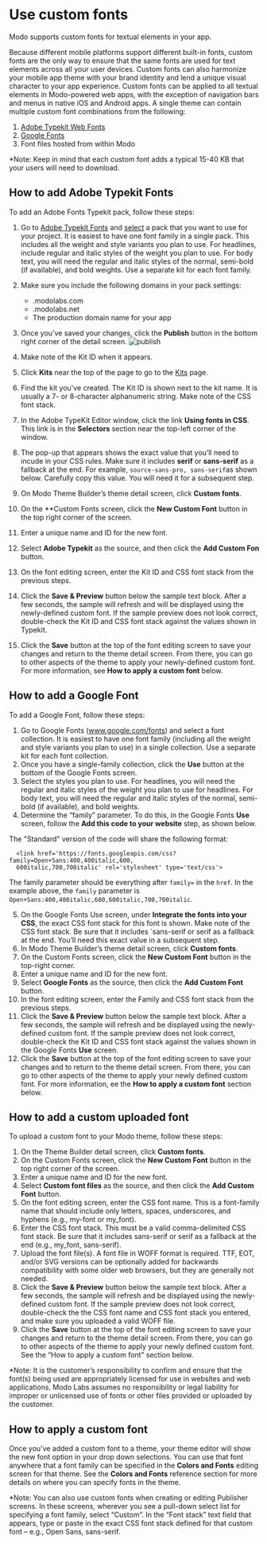 # Use custom fonts
Modo supports custom fonts for textual elements in your app.

Because different mobile platforms support different built-in fonts, custom fonts are the only way to ensure that the same fonts are used for text elements across all your user devices. Custom fonts can also harmonize your mobile app theme with your brand identity and lend a unique visual character to your app experience. Custom fonts can be applied to all textual elements in Modo-powered web apps, with the exception of navigation bars and menus in native iOS and Android apps. A single theme can contain multiple custom font combinations from the following:

1. [Adobe Typekit Web Fonts](https://fonts.adobe.com) 
2. [Google Fonts](https://google.com/fonts) 
3. Font files hosted from within Modo

*Note: Keep in mind that each custom font adds a typical 15-40 KB that your users will need to download.

## How to add Adobe Typekit Fonts

To add an Adobe Fonts Typekit pack, follow these steps:

1. Go to [Adobe Typekit Fonts](https://fonts.adobe.com/?ref=tk.com) and [select](https://helpx.adobe.com/fonts/user-guide.html/fonts/using/add-fonts-website.ug.html) a pack that you want to use for your project. It is easiest to have one font family in a single pack. This includes all the weight and style variants you plan to use. For headlines, include regular and italic styles of the weight you plan to use. For body text, you will need the regular and italic styles of the normal, semi-bold (if available), and bold weights. Use a separate kit for each font family. 
2. Make sure you include the following domains in your pack settings:
    * .modolabs.com
    * .modolabs.net
    * The production domain name for your app
3. Once you’ve saved your changes, click the **Publish** button in the bottom right corner of the detail screen. 
![publish](https://user-images.githubusercontent.com/29133525/117223531-1bb8e300-adcb-11eb-9376-b882cc7d2427.png)

4. Make note of the Kit ID when it appears.
6. Click **Kits** near the top of the page to go to the [Kits](https://typekit.com/account/kits) page.
7. Find the kit you've created. The Kit ID is shown next to the kit name. It is usually a 7- or 8-character alphanumeric string. Make note of the CSS font stack. 
8. In the Adobe TypeKit Editor window, click the link **Using fonts in CSS**. This link is in the **Selectors** section near the top-left corner of the window.
9. The pop-up that appears shows the exact value that you’ll need to incude in your CSS rules. Make sure it includes **serif** or **sans-serif** as a fallback at the end. For example, ``source-sans-pro, sans-serif``as shown below. Carefully copy this value. You will need it for a subsequent step.
10. On Modo Theme Builder’s theme detail screen, click **Custom fonts**. 
11. On the **Custom Fonts screen, click the **New Custom Font** button in the top right corner of the screen.
12. Enter a unique name and ID for the new font.
13. Select **Adobe Typekit** as the source, and then click the **Add Custom Fon** button.
14. On the font editing screen, enter the Kit ID and CSS font stack from the previous steps.
15. Click the **Save & Preview** button below the sample text block. After a few seconds, the sample will refresh and will be displayed using the newly-defined custom font. If the sample preview does not look correct, double-check the Kit ID and CSS font stack against the values shown in Typekit.
16. Click the **Save** button at the top of the font editing screen to save your changes and return to the theme detail screen. From there, you can go to other aspects of the theme to apply your newly-defined custom font. For more information, see **How to apply a custom font** below.

## How to add a Google Font

To add a Google Font, follow these steps:

1. Go to Google Fonts (www.google.com/fonts) and select a font collection. It is easiest to have one font family (including all the weight and style variants you plan to use) in a single collection. Use a separate kit for each font collection.
2. Once you have a single-family collection, click the **Use** button at the bottom of the Google Fonts screen. 
3. Select the styles you plan to use. For headlines, you will need the regular and italic styles of the weight you plan to use for headlines. For body text, you will need the regular and italic styles of the normal, semi-bold (if available), and bold weights.
4. Determine the “family” parameter. To do this, in the Google Fonts **Use** screen, follow the **Add this code to your website** step, as shown below. 

  The "Standard" version of the code will share the following format: 
   ```
     <link href='https://fonts.googleapis.com/css?family=Open+Sans:400,400italic,600,
     600italic,700,700italic' rel='stylesheet' type='text/css'>
   ```
The family parameter should be everything after `family=` in the `href`. In the example above,  the `family` parameter is `Open+Sans:400,400italic,600,600italic,700,700italic`.

5. On the Google Fonts Use screen, under **Integrate the fonts into your CSS**, the exact CSS font stack for this font is shown. Make note of the CSS font stack. Be sure that it includes `sans-serif or serif as a fallback at the end. You’ll need this exact value in a subsequent step.
6. In Modo Theme Builder’s theme detail screen, click **Custom fonts**. 
7. On the Custom Fonts screen, click the **New Custom Font** button in the top-right corner.
8. Enter a unique name and ID for the new font. 
9. Select **Google Fonts** as the source, then click the **Add Custom Font** button.
10. In the font editing screen, enter the Family and CSS font stack from the previous steps.
11. Click the **Save & Preview** button below the sample text block. After a few seconds, the sample will refresh and be displayed using the newly-defined custom font. If the sample preview does not look correct, double-check the Kit ID and CSS font stack against the values shown in the Google Fonts **Use** screen.
12. Click the **Save** button at the top of the font editing screen to save your changes and to return to the theme detail screen. From there, you can go to other aspects of the theme to apply your newly defined custom font. For more information, ee the **How to apply a custom font** section below.

## How to add a custom uploaded font

To upload a custom font to your Modo theme, follow these steps:

1. On the Theme Builder detail screen, click **Custom fonts**. 
2. On the Custom Fonts screen, click the **New Custom Font** button in the top right corner of the screen.
3. Enter a unique name and ID for the new font. 
4. Select **Custom font files** as the source, and then click the **Add Custom Font** button. 
5. On the font editing screen, enter the CSS font name. This is a font-family name that should include only letters, spaces, underscores, and hyphens (e.g., my-font or my_font).
6. Enter the CSS font stack. This must be a valid comma-delimited CSS font stack. Be sure that it includes sans-serif or serif as a fallback at the end (e.g., my_font, sans-serif).
7. Upload the font file(s). A font file in WOFF format is required. TTF, EOT, and/or SVG versions can be optionally added for backwards compatibility with some older web browsers, but they are generally not needed.
8. Click the **Save & Preview** button below the sample text block. After a few seconds, the sample will refresh and be displayed using the newly-defined custom font. If the sample preview does not look correct, double-check the the CSS font name and CSS font stack you entered, and make sure you uploaded a valid WOFF file.
9. Click the **Save** button at the top of the font editing screen to save your changes and return to the theme detail screen. From there, you can go to other aspects of the theme to apply your newly defined custom font. See the “How to apply a custom font” section below.

*Note: It is the customer’s responsibility to confirm and ensure that the font(s) being used are appropriately licensed for use in websites and web applications. Modo Labs assumes no responsibility or legal liability for improper or unlicensed use of fonts or other files provided or uploaded by the customer.

## How to apply a custom font

Once you’ve added a custom font to a theme, your theme editor will show the new font option in your drop down selections. You can use that font anywhere that a font family can be specified in the **Colors and Fonts** editing screen for that theme. See the **Colors and Fonts** reference section for more details on where you can specify fonts in the theme.

*Note: You can also use custom fonts when creating or editing Publisher screens. In these screens, wherever you see a pull-down select list for specifying a font family, select “Custom”. In the “Font stack” text field that appears, type or paste in the exact CSS font stack defined for that custom font – e.g., Open Sans, sans-serif.
